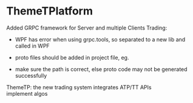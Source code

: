 # ThemeTPlatform

Added GRPC framework for Server and multiple Clients Trading: 
* WPF has error when using grpc.tools, so separated to a new lib and called in WPF
* proto files should be added in project file, eg. 
	<ItemGroup>
        <Protobuf Include="Protos\greet.proto" GrpcServices="Client" />
    </ItemGroup>
	
* make sure the path is correct, else proto code may not be generated successfully

ThemeTP: the new trading system 
    integrates ATP/TT APIs	
    implement algos
